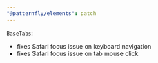 ```yaml
---
"@patternfly/elements": patch
---
```


`BaseTabs`: 
 - fixes Safari focus issue on keyboard navigation
 - fixes Safari focus issue on tab mouse click
